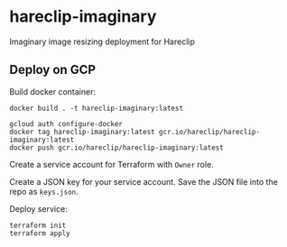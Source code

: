 # hareclip-imaginary

Imaginary image resizing deployment for Hareclip


## Deploy on GCP

Build docker container:

```
docker build . -t hareclip-imaginary:latest

gcloud auth configure-docker
docker tag hareclip-imaginary:latest gcr.io/hareclip/hareclip-imaginary:latest
docker push gcr.io/hareclip/hareclip-imaginary:latest
```

Create a service account for Terraform with `Owner` role.

Create a JSON key for your service account. Save the JSON file into the repo as
`keys.json`.

Deploy service:

```
terraform init
terraform apply
```